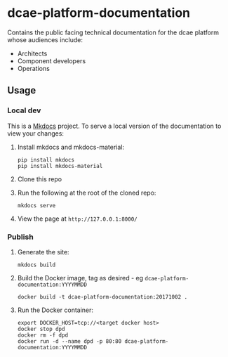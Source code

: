 # dcae-platform-documentation

Contains the public facing technical documentation for the dcae platform whose audiences include:

* Architects
* Component developers
* Operations

## Usage

### Local dev

This is a [Mkdocs](http://www.mkdocs.org/) project.  To serve a local version of the documentation to view your changes:

1. Install mkdocs and mkdocs-material:

    ```
    pip install mkdocs
    pip install mkdocs-material
    ```

2. Clone this repo

3. Run the following at the root of the cloned repo:

    ```
    mkdocs serve
    ```
4. View the page at `http://127.0.0.1:8000/`

### Publish

1. Generate the site:

    ```
    mkdocs build
    ```

2. Build the Docker image, tag as desired - eg `dcae-platform-documentation:YYYYMMDD`

    ```
    docker build -t dcae-platform-documentation:20171002 .
    ```

3. Run the Docker container:

    ```
    export DOCKER_HOST=tcp://<target docker host>
    docker stop dpd
    docker rm -f dpd
    docker run -d --name dpd -p 80:80 dcae-platform-documentation:YYYYMMDD
    ```

